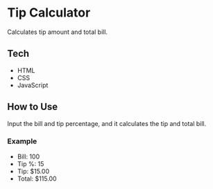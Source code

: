 # Tip Calculator

Calculates tip amount and total bill.

## Tech
- HTML
- CSS
- JavaScript

## How to Use
Input the bill and tip percentage, and it calculates the tip and total bill.

### Example
- Bill: 100
- Tip %: 15
- Tip: $15.00
- Total: $115.00